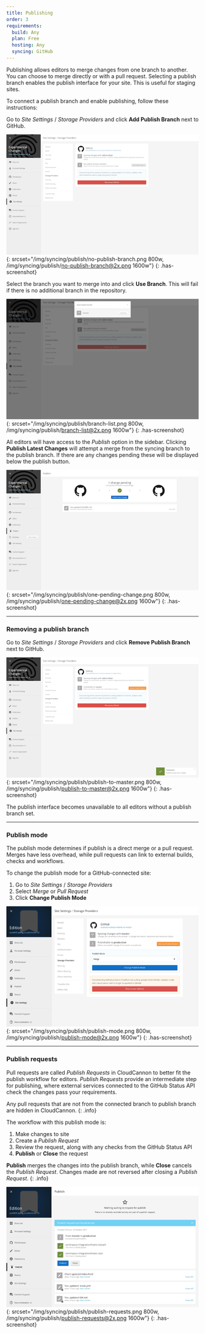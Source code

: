 ```yaml
---
title: Publishing
order: 3
requirements:
  build: Any
  plan: Free
  hosting: Any
  syncing: GitHub
---
```


Publishing allows editors to merge changes from one branch to another. You can choose to merge directly or with a pull request. Selecting a publish branch enables the publish interface for your site. This is useful for staging sites.

To connect a publish branch and enable publishing, follow these instructions:

Go to *Site Settings* / *Storage Providers* and click **Add Publish Branch** next to GitHub.

![Storage Providers interface](/img/syncing/publish/no-publish-branch.png){: srcset="/img/syncing/publish/no-publish-branch.png 800w, /img/syncing/publish/no-publish-branch@2x.png 1600w"}
{: .has-screenshot}

Select the branch you want to merge into and click **Use Branch**. This will fail if there is no additional branch in the repository.

![GitHub authentication](/img/syncing/publish/branch-list.png){: srcset="/img/syncing/publish/branch-list.png 800w, /img/syncing/publish/branch-list@2x.png 1600w"}
{: .has-screenshot}

All editors will have access to the *Publish* option in the sidebar. Clicking **Publish Latest Changes** will attempt a merge from the syncing branch to the publish branch. If there are any changes pending these will be displayed below the publish button.

![GitHub authorisation](/img/syncing/publish/one-pending-change.png){: srcset="/img/syncing/publish/one-pending-change.png 800w, /img/syncing/publish/one-pending-change@2x.png 1600w"}
{: .has-screenshot}

---

### Removing a publish branch

Go to *Site Settings* / *Storage Providers* and click **Remove Publish Branch** next to GitHub.

![Storage Providers interface](/img/syncing/publish/publish-to-master.png){: srcset="/img/syncing/publish/publish-to-master.png 800w, /img/syncing/publish/publish-to-master@2x.png 1600w"}
{: .has-screenshot}

The publish interface becomes unavailable to all editors without a publish branch set.

---

### Publish mode

The publish mode determines if publish is a direct merge or a pull request. Merges have less overhead, while pull requests can link to external builds, checks and workflows.

To change the publish mode for a GitHub-connected site:

1. Go to *Site Settings* / *Storage Providers*
2. Select *Merge* or *Pull Request*
3. Click **Change Publish Mode**

![Publish mode interface](/img/syncing/publish/publish-mode.png){: srcset="/img/syncing/publish/publish-mode.png 800w, /img/syncing/publish/publish-mode@2x.png 1600w"}
{: .has-screenshot}

---

### Publish requests

Pull requests are called *Publish Requests* in CloudCannon to better fit the publish workflow for editors. *Publish Requests* provide an intermediate step for publishing, where external services connected to the GitHub Status API check the changes pass your requirements.

Any pull requests that are not from the connected branch to publish branch are hidden in CloudCannon.
{: .info}

The workflow with this publish mode is:

1. Make changes to site
2. Create a *Publish Request*
3. Review the request, along with any checks from the GitHub Status API
3. **Publish** or **Close** the request

**Publish** merges the changes into the publish branch, while **Close** cancels the *Publish Request*. Changes made are not reversed after closing a *Publish Request*.
{: .info}

![Publish Request interface](/img/syncing/publish/publish-requests.png){: srcset="/img/syncing/publish/publish-requests.png 800w, /img/syncing/publish/publish-requests@2x.png 1600w"}
{: .has-screenshot}
